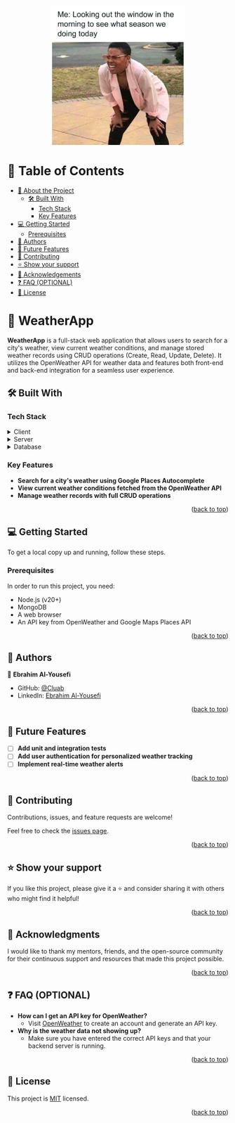 <p align="center">
  <img src="./weather-memes-109-64a5100271036__700.jpg" alt="WeatherApp Logo" width="300"/>
</p>

<a name="readme-top"></a>

<!-- TABLE OF CONTENTS -->

# 📗 Table of Contents

- [📖 About the Project](#about-project)
  - [🛠 Built With](#built-with)
    - [Tech Stack](#tech-stack)
    - [Key Features](#key-features)
- [💻 Getting Started](#getting-started)
  - [Prerequisites](#prerequisites)
- [👥 Authors](#authors)
- [🔭 Future Features](#future-features)
- [🤝 Contributing](#contributing)
- [⭐️ Show your support](#support)
- [🙏 Acknowledgements](#acknowledgements)
- [❓ FAQ (OPTIONAL)](#faq)
- [📝 License](#license)

<!-- PROJECT DESCRIPTION -->

# 📖 WeatherApp <a name="about-project"></a>

**WeatherApp** is a full-stack web application that allows users to search for a city's weather, view current weather conditions, and manage stored weather records using CRUD operations (Create, Read, Update, Delete). It utilizes the OpenWeather API for weather data and features both front-end and back-end integration for a seamless user experience.

## 🛠 Built With <a name="built-with"></a>

### Tech Stack <a name="tech-stack"></a>

<details>
  <summary>Client</summary>
  <ul>
    <li><a href="https://reactjs.org/">React.js</a></li>
    <li><a href="https://vitejs.dev/">Vite</a></li>
  </ul>
</details>

<details>
  <summary>Server</summary>
  <ul>
    <li><a href="https://expressjs.com/">Express.js</a></li>
    <li><a href="https://nodejs.org/">Node.js 20+</a></li>
  </ul>
</details>

<details>
  <summary>Database</summary>
  <ul>
    <li><a href="https://www.mongodb.com/">MongoDB</a></li>
  </ul>
</details>

<!-- Features -->

### Key Features <a name="key-features"></a>

- **Search for a city's weather using Google Places Autocomplete**
- **View current weather conditions fetched from the OpenWeather API**
- **Manage weather records with full CRUD operations**

<p align="right">(<a href="#readme-top">back to top</a>)</p>

## 💻 Getting Started <a name="getting-started"></a>

To get a local copy up and running, follow these steps.

### Prerequisites

In order to run this project, you need:

- Node.js (v20+)
- MongoDB
- A web browser
- An API key from OpenWeather and Google Maps Places API

<p align="right">(<a href="#readme-top">back to top</a>)</p> <!-- AUTHORS -->

## 👥 Authors <a name="authors"></a>

👤 **Ebrahim Al-Yousefi**

- GitHub: [@Cluab](https://github.com/Cluab)
- LinkedIn: [Ebrahim Al-Yousefi](https://www.linkedin.com/in/ebrahim-al-yousefi-207808237/)

<p align="right">(<a href="#readme-top">back to top</a>)</p> <!-- FUTURE FEATURES -->

## 🔭 Future Features <a name="future-features"></a>

- [ ] **Add unit and integration tests**
- [ ] **Add user authentication for personalized weather tracking**
- [ ] **Implement real-time weather alerts**

<p align="right">(<a href="#readme-top">back to top</a>)</p> <!-- CONTRIBUTING -->

## 🤝 Contributing <a name="contributing"></a>

Contributions, issues, and feature requests are welcome!

Feel free to check the [issues page](https://github.com/Cluab/weather-app-pma/issues).

<p align="right">(<a href="#readme-top">back to top</a>)</p> <!-- SUPPORT -->

## ⭐️ Show your support <a name="support"></a>

If you like this project, please give it a ⭐️ and consider sharing it with others who might find it helpful!

<p align="right">(<a href="#readme-top">back to top</a>)</p> <!-- ACKNOWLEDGEMENTS -->

## 🙏 Acknowledgments <a name="acknowledgements"></a>

I would like to thank my mentors, friends, and the open-source community for their continuous support and resources that made this project possible.

<p align="right">(<a href="#readme-top">back to top</a>)</p> <!-- FAQ (optional) -->

## ❓ FAQ (OPTIONAL) <a name="faq"></a>

- **How can I get an API key for OpenWeather?**
  - Visit [OpenWeather](https://openweathermap.org/) to create an account and generate an API key.
- **Why is the weather data not showing up?**
  - Make sure you have entered the correct API keys and that your backend server is running.

<p align="right">(<a href="#readme-top">back to top</a>)</p> <!-- LICENSE -->

## 📝 License <a name="license"></a>

This project is [MIT](./LICENSE) licensed.

<p align="right">(<a href="#readme-top">back to top</a>)</p>
